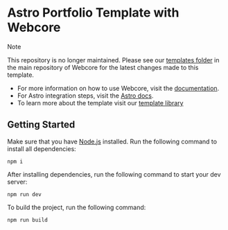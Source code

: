 # Astro Portfolio Template with Webcore

> [!NOTE]
> This repository is no longer maintained. Please see our <a href="https://github.com/Frontendland/webcoreui/tree/main/src/templates/Portfolio">templates folder</a> in the main repository of Webcore for the latest changes made to this template.

- For more information on how to use Webcore, visit the [documentation](https://webcoreui.dev/).
- For Astro integration steps, visit the [Astro docs](https://webcoreui.dev/docs/astro).
- To learn more about the template visit our [template library](https://webcoreui.dev/templates/portfolio)

## Getting Started

Make sure that you have [Node.js](https://nodejs.org/en) installed. Run the following command to install all dependencies:

```
npm i
```

After installing dependencies, run the following command to start your dev server:

```
npm run dev
```

To build the project, run the following command:

```
npm run build
```
